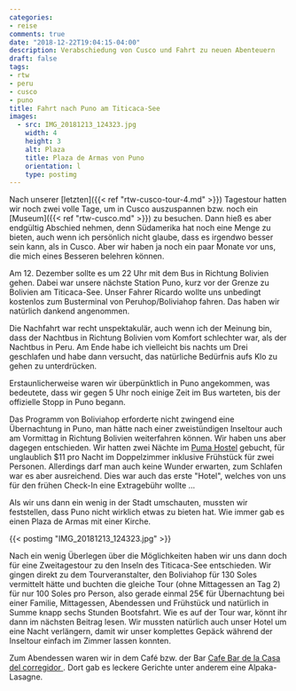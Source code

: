 ```yaml
---
categories:
- reise
comments: true
date: "2018-12-22T19:04:15-04:00"
description: Verabschiedung von Cusco und Fahrt zu neuen Abenteuern
draft: false
tags:
- rtw
- peru
- cusco
- puno
title: Fahrt nach Puno am Titicaca-See
images:
  - src: IMG_20181213_124323.jpg
    width: 4
    height: 3
    alt: Plaza
    title: Plaza de Armas von Puno
    orientation: l
    type: postimg
---
```


Nach unserer [letzten]({{< ref "rtw-cusco-tour-4.md" >}}) Tagestour hatten wir noch zwei volle Tage, um in Cusco auszuspannen bzw. noch ein [Museum]({{< ref "rtw-cusco.md" >}}) zu besuchen. Dann hieß es aber endgültig Abschied nehmen, denn Südamerika hat noch eine Menge zu bieten, auch wenn ich persönlich nicht glaube, dass es irgendwo besser sein kann, als in Cusco. Aber wir haben ja noch ein paar Monate vor uns, die mich eines Besseren belehren können.

Am 12. Dezember sollte es um 22 Uhr mit dem Bus in Richtung Bolivien gehen. Dabei war unsere nächste Station Puno, kurz vor der Grenze zu Bolivien am Titicaca-See. Unser Fahrer Ricardo wollte uns unbedingt kostenlos zum Busterminal von Peruhop/Boliviahop fahren. Das haben wir natürlich dankend angenommen. 

Die Nachfahrt war recht unspektakulär, auch wenn ich der Meinung bin, dass der Nachtbus in Richtung Bolivien vom Komfort schlechter war, als der Nachtbus in Peru. Am Ende habe ich vielleicht bis nachts um Drei geschlafen und habe dann versucht, das natürliche Bedürfnis aufs Klo zu gehen zu unterdrücken.

Erstaunlicherweise waren wir überpünktlich in Puno angekommen, was bedeutete, dass wir gegen 5 Uhr noch einige Zeit im Bus warteten, bis der offizielle Stopp in Puno begann.

Das Programm von Boliviahop erforderte nicht zwingend eine Übernachtung in Puno, man hätte nach einer zweistündigen Inseltour auch am Vormittag in Richtung Bolivien weiterfahren können. Wir haben uns aber dagegen entschieden. Wir hatten zwei Nächte im [Puma Hostel](https://goo.gl/maps/f7kj9n26jyN2) gebucht, für unglaublich $11 pro Nacht im Doppelzimmer inklusive Frühstück für zwei Personen. Allerdings darf man auch keine Wunder erwarten, zum Schlafen war es aber ausreichend. Dies war auch das erste "Hotel", welches von uns für den frühen Check-In eine Extragebühr wollte ...

Als wir uns dann ein wenig in der Stadt umschauten, mussten wir feststellen, dass Puno nicht wirklich etwas zu bieten hat. Wie immer gab es einen Plaza de Armas mit einer Kirche.

{{< postimg "IMG_20181213_124323.jpg" >}}

Nach ein wenig Überlegen über die Möglichkeiten haben wir uns dann doch für eine Zweitagestour zu den Inseln des Titicaca-See entschieden. Wir gingen direkt zu dem Tourveranstalter, den Boliviahop für 130 Soles vermittelt hätte und buchten die gleiche Tour (ohne Mittagessen an Tag 2) für nur 100 Soles pro Person, also gerade einmal 25€ für Übernachtung bei einer Familie, Mittagessen, Abendessen und Frühstück und natürlich in Summe knapp sechs Stunden Bootsfahrt. Wie es auf der Tour war, könnt ihr dann im nächsten Beitrag lesen. Wir mussten natürlich auch unser Hotel um eine Nacht verlängern, damit wir unser komplettes Gepäck während der Inseltour einfach im Zimmer lassen konnten.

Zum Abendessen waren wir in dem Café bzw. der Bar [Cafe Bar de la Casa del corregidor
](https://goo.gl/maps/XGREyuFy5AK2). Dort gab es leckere Gerichte unter anderem eine Alpaka-Lasagne.
